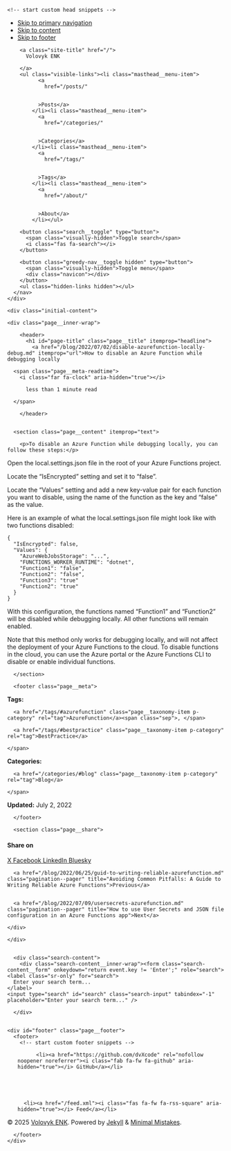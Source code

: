 <!doctype html>
<!--
  Minimal Mistakes Jekyll Theme 4.27.3 by Michael Rose
  Copyright 2013-2025 Michael Rose - mademistakes.com | @mmistakes
  Free for personal and commercial use under the MIT license
  https://github.com/mmistakes/minimal-mistakes/blob/master/LICENSE
-->

<html lang="en" class="no-js">
  <head>
    <meta charset="utf-8">

<!-- begin _includes/seo.html --><title>How to disable an Azure Function while debugging locally - Volovyk ENK</title>
<meta name="description" content="To disable an Azure Function while debugging locally, you can follow these steps:">


  <meta name="author" content="Dan Volovyk">
  
  <meta property="article:author" content="Dan Volovyk">
  


<meta property="og:type" content="article">
<meta property="og:locale" content="en_US">
<meta property="og:site_name" content="Volovyk ENK">
<meta property="og:title" content="How to disable an Azure Function while debugging locally">
<meta property="og:url" content="/blog/2022/07/02/disable-azurefunction-locally-debug.md">


  <meta property="og:description" content="To disable an Azure Function while debugging locally, you can follow these steps:">







  <meta property="article:published_time" content="2022-07-02T00:00:00+02:00">






<link rel="canonical" href="/blog/2022/07/02/disable-azurefunction-locally-debug.md">












<!-- end _includes/seo.html -->



  <link href="/feed.xml" type="application/atom+xml" rel="alternate" title="Volovyk ENK Feed">
<meta name="viewport" content="width=device-width, initial-scale=1.0">

<script>
  document.documentElement.className = document.documentElement.className.replace(/\bno-js\b/g, '') + ' js ';
  
</script>

<!-- For all browsers -->
<link rel="stylesheet" href="/assets/css/main.css">
<link rel="preload" href="https://cdn.jsdelivr.net/npm/@fortawesome/fontawesome-free@latest/css/all.min.css" as="style" onload="this.onload=null;this.rel='stylesheet'">
<noscript><link rel="stylesheet" href="https://cdn.jsdelivr.net/npm/@fortawesome/fontawesome-free@latest/css/all.min.css"></noscript>



    <!-- start custom head snippets -->

<!-- insert favicons. use https://realfavicongenerator.net/ -->

<!-- end custom head snippets -->

  </head>

  <body class="layout--single" dir="ltr">
    <nav class="skip-links">
  <ul>
    <li><a href="#site-nav" class="screen-reader-shortcut">Skip to primary navigation</a></li>
    <li><a href="#main" class="screen-reader-shortcut">Skip to content</a></li>
    <li><a href="#footer" class="screen-reader-shortcut">Skip to footer</a></li>
  </ul>
</nav>

    

<div class="masthead">
  <div class="masthead__inner-wrap">
    <div class="masthead__menu">
      <nav id="site-nav" class="greedy-nav">
        
        <a class="site-title" href="/">
          Volovyk ENK
          
        </a>
        <ul class="visible-links"><li class="masthead__menu-item">
              <a
                href="/posts/"
                
                
              >Posts</a>
            </li><li class="masthead__menu-item">
              <a
                href="/categories/"
                
                
              >Categories</a>
            </li><li class="masthead__menu-item">
              <a
                href="/tags/"
                
                
              >Tags</a>
            </li><li class="masthead__menu-item">
              <a
                href="/about/"
                
                
              >About</a>
            </li></ul>
        
        <button class="search__toggle" type="button">
          <span class="visually-hidden">Toggle search</span>
          <i class="fas fa-search"></i>
        </button>
        
        <button class="greedy-nav__toggle hidden" type="button">
          <span class="visually-hidden">Toggle menu</span>
          <div class="navicon"></div>
        </button>
        <ul class="hidden-links hidden"></ul>
      </nav>
    </div>
  </div>
</div>


    <div class="initial-content">
      





<div id="main" role="main">
  


  <article class="page" itemscope itemtype="https://schema.org/CreativeWork">
    <meta itemprop="headline" content="How to disable an Azure Function while debugging locally">
    <meta itemprop="description" content="To disable an Azure Function while debugging locally, you can follow these steps:">
    <meta itemprop="datePublished" content="2022-07-02T00:00:00+02:00">
    

    <div class="page__inner-wrap">
      
        <header>
          <h1 id="page-title" class="page__title" itemprop="headline">
            <a href="/blog/2022/07/02/disable-azurefunction-locally-debug.md" itemprop="url">How to disable an Azure Function while debugging locally
</a>
          </h1>
          

  <p class="page__meta">
    

    

    
      
      

      <span class="page__meta-readtime">
        <i class="far fa-clock" aria-hidden="true"></i>
        
          less than 1 minute read
        
      </span>
    
  </p>


        </header>
      

      <section class="page__content" itemprop="text">
        
        <p>To disable an Azure Function while debugging locally, you can follow these steps:</p>

<p>Open the local.settings.json file in the root of your Azure Functions project.</p>

<p>Locate the “IsEncrypted” setting and set it to “false”.</p>

<p>Locate the “Values” setting and add a new key-value pair for each function you want to disable, using the name of the function as the key and “false” as the value.</p>

<p>Here is an example of what the local.settings.json file might look like with two functions disabled:</p>

<div class="language-cs highlighter-rouge"><div class="highlight"><pre class="highlight"><code><span class="p">{</span>
  <span class="s">"IsEncrypted"</span><span class="p">:</span> <span class="k">false</span><span class="p">,</span>
  <span class="s">"Values"</span><span class="p">:</span> <span class="p">{</span>
    <span class="s">"AzureWebJobsStorage"</span><span class="p">:</span> <span class="s">"..."</span><span class="p">,</span>
    <span class="s">"FUNCTIONS_WORKER_RUNTIME"</span><span class="p">:</span> <span class="s">"dotnet"</span><span class="p">,</span>
    <span class="s">"Function1"</span><span class="p">:</span> <span class="s">"false"</span><span class="p">,</span>
    <span class="s">"Function2"</span><span class="p">:</span> <span class="s">"false"</span><span class="p">,</span>
    <span class="s">"Function3"</span><span class="p">:</span> <span class="s">"true"</span>
    <span class="s">"Function2"</span><span class="p">:</span> <span class="s">"true"</span>
  <span class="p">}</span>
<span class="p">}</span>
</code></pre></div></div>
<p>With this configuration, the functions named “Function1” and “Function2” will be disabled while debugging locally. All other functions will remain enabled.</p>

<p>Note that this method only works for debugging locally, and will not affect the deployment of your Azure Functions to the cloud. To disable functions in the cloud, you can use the Azure portal or the Azure Functions CLI to disable or enable individual functions.</p>

        
      </section>

      <footer class="page__meta">
        
        
  


  

  <p class="page__taxonomy">
    <strong><i class="fas fa-fw fa-tags" aria-hidden="true"></i> Tags: </strong>
    <span itemprop="keywords">
    
      <a href="/tags/#azurefunction" class="page__taxonomy-item p-category" rel="tag">AzureFunction</a><span class="sep">, </span>
    
      <a href="/tags/#bestpractice" class="page__taxonomy-item p-category" rel="tag">BestPractice</a>
    
    </span>
  </p>




  


  

  <p class="page__taxonomy">
    <strong><i class="fas fa-fw fa-folder-open" aria-hidden="true"></i> Categories: </strong>
    <span itemprop="keywords">
    
      <a href="/categories/#blog" class="page__taxonomy-item p-category" rel="tag">Blog</a>
    
    </span>
  </p>


        

  <p class="page__date"><strong><i class="fas fa-fw fa-calendar-alt" aria-hidden="true"></i> Updated:</strong> <time class="dt-published" datetime="2022-07-02T00:00:00+02:00">July 2, 2022</time></p>

      </footer>

      <section class="page__share">
  <h4 class="page__share-title">Share on</h4>

  <a href="https://x.com/intent/tweet?text=How+to+disable+an+Azure+Function+while+debugging+locally%20%2Fblog%2F2022%2F07%2F02%2Fdisable-azurefunction-locally-debug.md" class="btn btn--x" aria-label="Share on X" onclick="window.open(this.href, 'window', 'left=20,top=20,width=500,height=500,toolbar=1,resizable=0'); return false;" title="Share on X">
    <i class="fab fa-fw fa-x-twitter" aria-hidden="true"></i><span> X</span>
  </a>

  <a href="https://www.facebook.com/sharer/sharer.php?u=%2Fblog%2F2022%2F07%2F02%2Fdisable-azurefunction-locally-debug.md" class="btn btn--facebook" aria-label="Share on Facebook" onclick="window.open(this.href, 'window', 'left=20,top=20,width=500,height=500,toolbar=1,resizable=0'); return false;" title="Share on Facebook">
    <i class="fab fa-fw fa-facebook" aria-hidden="true"></i><span> Facebook</span>
  </a>

  <a href="https://www.linkedin.com/shareArticle?mini=true&url=/blog/2022/07/02/disable-azurefunction-locally-debug.md" class="btn btn--linkedin" aria-label="Share on LinkedIn" onclick="window.open(this.href, 'window', 'left=20,top=20,width=500,height=500,toolbar=1,resizable=0'); return false;" title="Share on LinkedIn">
    <i class="fab fa-fw fa-linkedin" aria-hidden="true"></i><span> LinkedIn</span>
  </a>

  <a href="https://bsky.app/intent/compose?text=How+to+disable+an+Azure+Function+while+debugging+locally%20%2Fblog%2F2022%2F07%2F02%2Fdisable-azurefunction-locally-debug.md" class="btn btn--bluesky" onclick="window.open(this.href, 'window', 'left=20,top=20,width=500,height=500,toolbar=1,resizable=0'); return false;" title="Share on Bluesky">
    <i class="fab fa-fw fa-bluesky" aria-hidden="true"></i><span> Bluesky</span>
  </a>
</section>


      
  <nav class="pagination">
    
      <a href="/blog/2022/06/25/guid-to-writing-reliable-azurefunction.md" class="pagination--pager" title="Avoiding Common Pitfalls: A Guide to Writing Reliable Azure Functions">Previous</a>
    
    
      <a href="/blog/2022/07/09/usersecrets-azurefunction.md" class="pagination--pager" title="How to use User Secrets and JSON file configuration in an Azure Functions app">Next</a>
    
  </nav>


    </div>

    
  </article>

  
  
</div>

      
    </div>

    
      <div class="search-content">
        <div class="search-content__inner-wrap"><form class="search-content__form" onkeydown="return event.key != 'Enter';" role="search">
    <label class="sr-only" for="search">
      Enter your search term...
    </label>
    <input type="search" id="search" class="search-input" tabindex="-1" placeholder="Enter your search term..." />
  </form>
  <div id="results" class="results"></div></div>

      </div>
    

    <div id="footer" class="page__footer">
      <footer>
        <!-- start custom footer snippets -->

<!-- end custom footer snippets -->
        

<div class="page__footer-follow">
  <ul class="social-icons">
    

    
      
        
          <li><a href="https://github.com/dvXcode" rel="nofollow noopener noreferrer"><i class="fab fa-fw fa-github" aria-hidden="true"></i> GitHub</a></li>
        
      
    

    
      <li><a href="/feed.xml"><i class="fas fa-fw fa-rss-square" aria-hidden="true"></i> Feed</a></li>
    
  </ul>
</div>


<div class="page__footer-copyright">&copy; 2025 <a href="">Volovyk ENK</a>. Powered by <a href="https://jekyllrb.com" rel="nofollow">Jekyll</a> &amp; <a href="https://mademistakes.com/work/jekyll-themes/minimal-mistakes/" rel="nofollow">Minimal Mistakes</a>.</div>

      </footer>
    </div>

    
  <script src="/assets/js/main.min.js"></script>




<script src="/assets/js/lunr/lunr.min.js"></script>
<script src="/assets/js/lunr/lunr-store.js"></script>
<script src="/assets/js/lunr/lunr-en.js"></script>






  </body>
</html>
